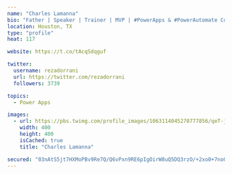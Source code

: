 ```yaml
---
name: "Charles Lamanna"
bio: "Father | Speaker | Trainer | MVP | #PowerApps & #PowerAutomate Community Super User | YouTuber Right-pointing triangle http://youtube.com/c/rezadorrani | Learn - Share - Clockwise rightwards and leftwards open circle arrows"
location: Houston, TX
type: "profile"
heat: 117

website: https://t.co/tAcqSdqguf

twitter:
  username: rezadorrani
  url: https://twitter.com/rezadorrani
  followers: 3739

topics:
  - Power Apps

images:
  - url: https://pbs.twimg.com/profile_images/1063114045270777856/qeT-jpWr_400x400.jpg
    width: 400
    height: 400
    isCached: true
    title: "Charles Lamanna"

secured: "03nAtS5jt7HXMoPBv9Re7Q/Q6vPxn9RE6pIgOirW8uQ5DQ3rzO/+2xo0+7noQjX18VWtrt1zYNea5F7eRnIEUcLs4jWUPPa2vxXWi1dvD8Ms5kw3xkp97/wDKvZkTbp+HEwK+6XzDApVBGbAl2I6EX8ce5EVIwU0iRqj/pVs7KVN68Hw2J0k3GtzRiXWeuj8p0ENWdqufz4hVyGIv6K3Lpv9c5FVwmi5/9Nl/SVkFdBE2a5p1mrIf3AcW+faNKaiOs5ygqyLuf2i3mSxgduQ69TrwCUqJiJA1U+Fr7iOAIAMSrxneQIeLFdUW8djYtoNDb/G9FcXwHXrabPxFVCcwM+pIUIxxBLeyTndSTfJdYtdIDML/Zc6nNjjfSr70AYnReXhwblqO+01o7wToKTEWTqA0RNbZLugXqRjj/6Twfo=;eLWU8KBK2tyZHjEiSfUyhQ=="
---
```



